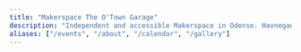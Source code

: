 ```yaml
---
title: "Makerspace The O'Town Garage"
description: "Independent and accessible Makerspace in Odense. Havnegade 57, 5000 Odense; info@theotowngarage.com"
aliases: ["/events", "/about", "/calendar", "/gallery"]
---
```


